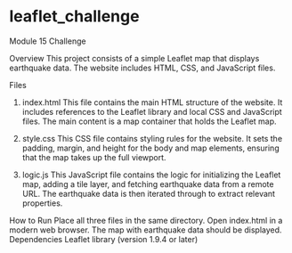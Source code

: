 # leaflet_challenge
Module 15 Challenge

Overview
This project consists of a simple Leaflet map that displays earthquake data. The website includes HTML, CSS, and JavaScript files.

Files
1. index.html
This file contains the main HTML structure of the website. It includes references to the Leaflet library and local CSS and JavaScript files. The main content is a map container that holds the Leaflet map.

2. style.css
This CSS file contains styling rules for the website. It sets the padding, margin, and height for the body and map elements, ensuring that the map takes up the full viewport.

3. logic.js
This JavaScript file contains the logic for initializing the Leaflet map, adding a tile layer, and fetching earthquake data from a remote URL. The earthquake data is then iterated through to extract relevant properties.

How to Run
Place all three files in the same directory.
Open index.html in a modern web browser.
The map with earthquake data should be displayed.
Dependencies
Leaflet library (version 1.9.4 or later)
